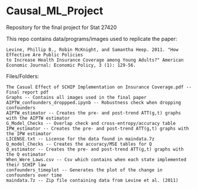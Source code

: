 # Causal_ML_Project
Repository for the final project for Stat 27420

This repo contains data/programs/images used to replicate the paper:

	Levine, Phillip B., Robin McKnight, and Samantha Heep. 2011. "How Effective Are Public Policies 
	to Increase Health Insurance Coverage among Young Adults?" American Economic Journal: Economic Policy, 3 (1): 129-56.

Files/Folders:

	The Casual Effect of SCHIP Implementation on Insurance Coverage.pdf -- Final report pdf
	Graphs -- Contains all images used in the final paper
	AIPTW_confounders_droppped.ipynb -- Robustness check when dropping confounders
	AIPTW_estimator -- Creates the pre- and post-trend ATT(g,t) graphs with the AIPTW estimator
	G_Model_Checks -- Overlap check and cross-entropy/accuracy table
	IPW_estimator -- Creates the pre- and post-trend ATT(g,t) graphs with the IPW estimator
	LICENSE.txt -- License for the data found in maindata.7z
	Q_model_Checks -- Creates the accuracy/MSE tables for Q
	Q_estimator -- Creates the pre- and post-trend ATT(g,t) graphs with the Q estimator
	When_Were_Laws.csv -- Csv which contains when each state implemented their SCHIP law
	confounders_timeplot -- Generates the plot of the change in confounders over time 
	maindata.7z -- Zip file containing data from Levine et al. (2011)
  
